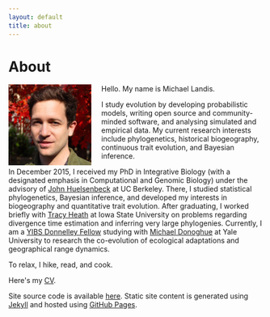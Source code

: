 ```yaml
---
layout: default
title: about
---
```

<h1>About</h1>
<a href="/assets/mlandis_163110.jpg">
    <img src="/assets/mlandis_163110.jpg" style="float: left; margin:0px 20px 0px 0px" height="160">
</a>
Hello. My name is Michael Landis.

I study evolution by developing probabilistic models, writing open source and community-minded software, and analysing simulated and empirical data. My current research interests include phylogenetics, historical biogeography, continuous trait evolution, and Bayesian inference.

In December 2015, I received my PhD in Integrative Biology (with a designated emphasis in Computational and Genomic Biology) under the advisory of [John Huelsenbeck](http://cteg.berkeley.edu/huelsenbeck.html) at UC Berkeley.
There, I studied statistical phylogenetics, Bayesian inference, and developed my interests in biogeography and quantitative trait evolution.
After graduating, I worked briefly with [Tracy Heath](http://phyloworks.org/) at Iowa State University on problems regarding divergence time estimation and inferring very large phylogenies.
Currently, I am a [YIBS Donnelley Fellow](http://yibs.yale.edu/) studying with [Michael Donoghue](http://donoghuelab.yale.edu) at Yale University to research the co-evolution of ecological adaptations and geographical range dynamics.

To relax, I hike, read, and cook.

Here's my <a href="/assets/mlandis_cv.pdf">CV</a>.

Site source code is available [here](http://github.com/mlandis/mlandis.github.io). Static site content is generated using [Jekyll](http://jekyllrb.com/) and hosted using [GitHub Pages](http://pages.github.com/).
